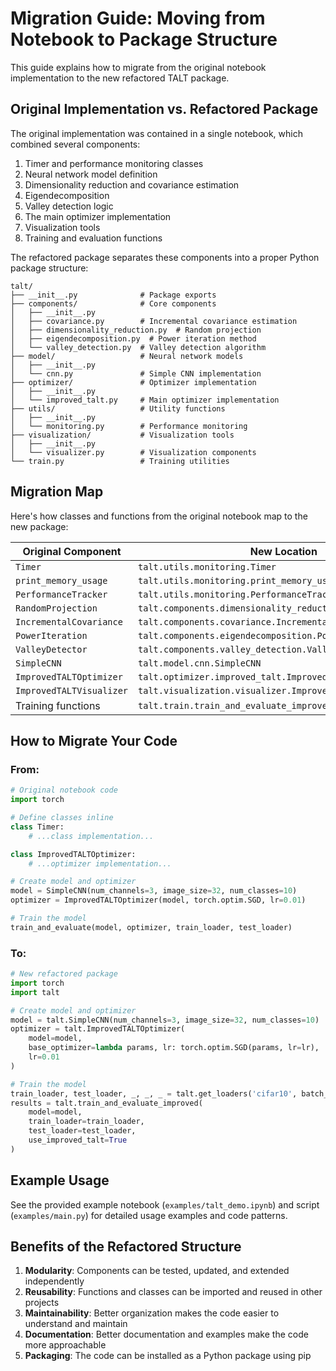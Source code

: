 # Migration Guide: Moving from Notebook to Package Structure

This guide explains how to migrate from the original notebook implementation to the new refactored TALT package.

## Original Implementation vs. Refactored Package

The original implementation was contained in a single notebook, which combined several components:

1. Timer and performance monitoring classes
2. Neural network model definition
3. Dimensionality reduction and covariance estimation
4. Eigendecomposition
5. Valley detection logic
6. The main optimizer implementation
7. Visualization tools
8. Training and evaluation functions

The refactored package separates these components into a proper Python package structure:

```
talt/
├── __init__.py              # Package exports
├── components/              # Core components
│   ├── __init__.py
│   ├── covariance.py        # Incremental covariance estimation
│   ├── dimensionality_reduction.py  # Random projection
│   ├── eigendecomposition.py  # Power iteration method
│   └── valley_detection.py  # Valley detection algorithm
├── model/                   # Neural network models
│   ├── __init__.py
│   └── cnn.py               # Simple CNN implementation
├── optimizer/               # Optimizer implementation
│   ├── __init__.py
│   └── improved_talt.py     # Main optimizer implementation
├── utils/                   # Utility functions
│   ├── __init__.py
│   └── monitoring.py        # Performance monitoring
├── visualization/           # Visualization tools
│   ├── __init__.py
│   └── visualizer.py        # Visualization components
└── train.py                 # Training utilities
```

## Migration Map

Here's how classes and functions from the original notebook map to the new package:

| Original Component | New Location |
|--------------------|-------------|
| `Timer` | `talt.utils.monitoring.Timer` |
| `print_memory_usage` | `talt.utils.monitoring.print_memory_usage` |
| `PerformanceTracker` | `talt.utils.monitoring.PerformanceTracker` |
| `RandomProjection` | `talt.components.dimensionality_reduction.RandomProjection` |
| `IncrementalCovariance` | `talt.components.covariance.IncrementalCovariance` |
| `PowerIteration` | `talt.components.eigendecomposition.PowerIteration` |
| `ValleyDetector` | `talt.components.valley_detection.ValleyDetector` |
| `SimpleCNN` | `talt.model.cnn.SimpleCNN` |
| `ImprovedTALTOptimizer` | `talt.optimizer.improved_talt.ImprovedTALTOptimizer` |
| `ImprovedTALTVisualizer` | `talt.visualization.visualizer.ImprovedTALTVisualizer` |
| Training functions | `talt.train.train_and_evaluate_improved` |

## How to Migrate Your Code

### From:

```python
# Original notebook code
import torch

# Define classes inline
class Timer:
    # ...class implementation...

class ImprovedTALTOptimizer:
    # ...optimizer implementation...

# Create model and optimizer
model = SimpleCNN(num_channels=3, image_size=32, num_classes=10)
optimizer = ImprovedTALTOptimizer(model, torch.optim.SGD, lr=0.01)

# Train the model
train_and_evaluate(model, optimizer, train_loader, test_loader)
```

### To:

```python
# New refactored package
import torch
import talt

# Create model and optimizer
model = talt.SimpleCNN(num_channels=3, image_size=32, num_classes=10)
optimizer = talt.ImprovedTALTOptimizer(
    model=model,
    base_optimizer=lambda params, lr: torch.optim.SGD(params, lr=lr),
    lr=0.01
)

# Train the model
train_loader, test_loader, _, _, _ = talt.get_loaders('cifar10', batch_size=128)
results = talt.train_and_evaluate_improved(
    model=model,
    train_loader=train_loader,
    test_loader=test_loader,
    use_improved_talt=True
)
```

## Example Usage

See the provided example notebook (`examples/talt_demo.ipynb`) and script (`examples/main.py`) for
detailed usage examples and code patterns.

## Benefits of the Refactored Structure

1. **Modularity**: Components can be tested, updated, and extended independently
2. **Reusability**: Functions and classes can be imported and reused in other projects
3. **Maintainability**: Better organization makes the code easier to understand and maintain
4. **Documentation**: Better documentation and examples make the code more approachable
5. **Packaging**: The code can be installed as a Python package using pip

